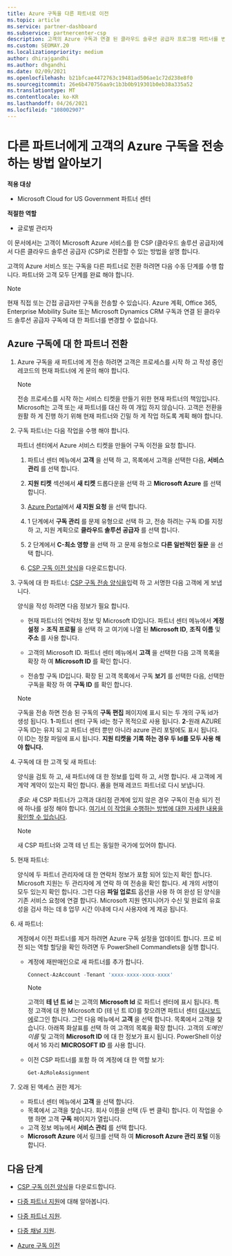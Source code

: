 ```yaml
---
title: Azure 구독을 다른 파트너로 이전
ms.topic: article
ms.service: partner-dashboard
ms.subservice: partnercenter-csp
description: 고객의 Azure 구독과 연결 된 클라우드 솔루션 공급자 프로그램 파트너를 변경 하는 방법에 대해 알아봅니다.
ms.custom: SEOMAY.20
ms.localizationpriority: medium
author: dhirajgandhi
ms.author: dhgandhi
ms.date: 02/09/2021
ms.openlocfilehash: b21bfcae4472763c19481ad506ae1c72d238e8f0
ms.sourcegitcommit: 26e6b470756aa9c1b3b0b919301b0eb38a335a52
ms.translationtype: MT
ms.contentlocale: ko-KR
ms.lasthandoff: 04/26/2021
ms.locfileid: "108002907"
---
```

# <a name="learn-how-to-transfer-a-customers-azure-subscriptions-to-another-partner"></a>다른 파트너에게 고객의 Azure 구독을 전송하는 방법 알아보기

**적용 대상**

- Microsoft Cloud for US Government 파트너 센터

**적절한 역할**

- 글로벌 관리자

이 문서에서는 고객이 Microsoft Azure 서비스를 한 CSP (클라우드 솔루션 공급자)에서 다른 클라우드 솔루션 공급자 (CSP)로 전환할 수 있는 방법을 설명 합니다.

고객의 Azure 서비스 또는 구독을 다른 파트너로 전환 하려면 다음 수동 단계를 수행 합니다. 파트너와 고객 모두 단계를 완료 해야 합니다.

>[!Note]  
>현재 직접 또는 간접 공급자만 구독을 전송할 수 있습니다.
>Azure 계획, Office 365, Enterprise Mobility Suite 또는 Microsoft Dynamics CRM 구독과 연결 된 클라우드 솔루션 공급자 구독에 대 한 파트너를 변경할 수 없습니다.

## <a name="switch-partners-for-azure-subscriptions"></a>Azure 구독에 대 한 파트너 전환

1. Azure 구독을 새 파트너에 게 전송 하려면 고객은 프로세스를 시작 하 고 작성 중인 레코드의 현재 파트너에 게 문의 해야 합니다.

   >[!Note]
   > 전송 프로세스를 시작 하는 서비스 티켓을 만들기 위한 현재 파트너의 책임입니다. Microsoft는 고객 또는 새 파트너를 대신 하 여 개입 하지 않습니다. 고객은 전환을 원활 하 게 진행 하기 위해 현재 파트너와 긴밀 하 게 작업 하도록 계획 해야 합니다.

2. 구독 파트너는 다음 작업을 수행 해야 합니다.

   파트너 센터에서 Azure 서비스 티켓을 만들어 구독 이전을 요청 합니다.

   1. 파트너 센터 메뉴에서 **고객** 을 선택 하 고, 목록에서 고객을 선택한 다음, **서비스 관리** 를 선택 합니다.

   2. **지원 티켓** 섹션에서 **새 티켓** 드롭다운을 선택 하 고 **Microsoft Azure** 를 선택 합니다.
   
   3. [Azure Portal](https://portal.azure.com)에서 **새 지원 요청** 을 선택 합니다.
   
   4. 1 단계에서 **구독 관리** 를 문제 유형으로 선택 하 고, 전송 하려는 구독 ID를 지정 하 고, 지원 계획으로 **클라우드 솔루션 공급자** 를 선택 합니다.
   
   5. 2 단계에서 **C-최소 영향** 을 선택 하 고 문제 유형으로 **다른 일반적인 질문** 을 선택 합니다.
   
   6. [CSP 구독 이전 양식](https://query.prod.cms.rt.microsoft.com/cms/api/am/binary/RWwTWC)을 다운로드합니다.

3. 구독에 대 한 파트너: [CSP 구독 전송 양식을](https://query.prod.cms.rt.microsoft.com/cms/api/am/binary/RWwTWC)입력 하 고 서명한 다음 고객에 게 보냅니다. 

   양식을 작성 하려면 다음 정보가 필요 합니다.

   - 현재 파트너의 연락처 정보 및 Microsoft ID입니다. 파트너 센터 메뉴에서 **계정 설정** &gt; **조직 프로필** 을 선택 하 고 여기에 나열 된 **Microsoft ID**, **조직 이름** 및 **주소** 를 사용 합니다.

   - 고객의 Microsoft ID. 파트너 센터 메뉴에서 **고객** 을 선택한 다음 고객 목록을 확장 하 여 **Microsoft ID** 를 확인 합니다.

   - 전송할 구독 ID입니다. 확장 된 고객 목록에서 구독 **보기** 를 선택한 다음, 선택한 구독을 확장 하 여 **구독 ID** 를 확인 합니다.

   >[!Note]
   >구독을 전송 하면 전송 된 구독의 **구독 편집** 페이지에 표시 되는 두 개의 구독 id가 생성 됩니다. **1**-파트너 센터 구독 id는 청구 목적으로 사용 됩니다. **2**-원래 AZURE 구독 ID는 유지 되 고 파트너 센터 뿐만 아니라 azure 관리 포털에도 표시 됩니다. 이 ID는 정찰 파일에 표시 됩니다.  **지원 티켓을 기록 하는 경우 두 Id를 모두 사용 해야 합니다.**

4. 구독에 대 한 고객 및 새 파트너:

   양식을 검토 하 고, 새 파트너에 대 한 정보를 입력 하 고, 서명 합니다. 새 고객에 게 계약 계약이 있는지 확인 합니다. 폼을 현재 레코드 파트너로 다시 보냅니다.

   *중요*: 새 CSP 파트너가 고객과 대리점 관계에 있지 않은 경우 구독이 전송 되기 전에 하나를 설정 해야 합니다. [여기서 이 작업을 수행하는 방법에 대한 자세한 내용을 확인할 수 있습니다](request-a-relationship-with-a-customer.md).

   >[!Note]
   >새 CSP 파트너와 고객 테 넌 트는 동일한 국가에 있어야 합니다. 

5. 현재 파트너:

   양식에 두 파트너 관리자에 대 한 연락처 정보가 포함 되어 있는지 확인 합니다. Microsoft 지원는 두 관리자에 게 연락 하 여 전송을 확인 합니다. 세 개의 서명이 모두 있는지 확인 합니다. 그런 다음 **파일 업로드** 옵션을 사용 하 여 완성 된 양식을 기존 서비스 요청에 연결 합니다. Microsoft 지원 엔지니어가 수신 및 완료의 유효성을 검사 하는 데 8 업무 시간 이내에 다시 사용자에 게 제공 됩니다.

6. 새 파트너:

   계정에서 이전 파트너를 제거 하려면 Azure 구독 설정을 업데이트 합니다. 프로 비전 되는 역할 할당을 확인 하려면 두 PowerShell Commandlets을 실행 합니다.

   - 계정에 재판매인으로 새 파트너를 추가 합니다.

     ```powershell
     Connect-AzAccount -Tenant 'xxxx-xxxx-xxxx-xxxx'
     ```

     >[!NOTE]
     > 고객의 **테 넌 트 id** 는 고객의 **Microsoft Id** 로 파트너 센터에 표시 됩니다. 특정 고객에 대 한 Microsoft ID (테 넌 트 ID)를 찾으려면 파트너 센터 [대시보드에](https://partner.microsoft.com/dashboard)로그인 합니다. 그런 다음 메뉴에서 **고객** 을 선택 합니다. 목록에서 고객을 찾습니다. 아래쪽 화살표를 선택 하 여 고객의 목록을 확장 합니다. 고객의 *도메인 이름* 및 고객의 **Microsoft ID** 에 대 한 정보가 표시 됩니다. PowerShell 이상에서 16 자리 **MICROSOFT ID** 를 사용 합니다.

   - 이전 CSP 파트너를 포함 하 여 계정에 대 한 역할 보기:

     ```powershell
     Get-AzRoleAssignment
     ```

7. 오래 된 액세스 권한 제거:

   - 파트너 센터 메뉴에서 **고객** 을 선택 합니다.
   - 목록에서 고객을 찾습니다. 회사 이름을 선택 (두 번 클릭) 합니다. 이 작업을 수행 하면 고객 **구독** 페이지가 열립니다.
   - 고객 정보 메뉴에서 **서비스 관리** 를 선택 합니다.
   - **Microsoft Azure** 에서 링크를 선택 하 여 **Microsoft Azure 관리 포털** 이동 합니다.

## <a name="next-steps"></a>다음 단계

- [CSP 구독 이전 양식](https://query.prod.cms.rt.microsoft.com/cms/api/am/binary/RE4ATIA)을 다운로드합니다.

- [다중 파트너 지원](multipartner.md)에 대해 알아봅니다.

- [다중 파트너 지원](multipartner.md).
- [다중 채널 지원](multichannel.md).
- [Azure 구독 이전](/azure/cost-management-billing/manage/transfer-subscriptions-subscribers-csp)